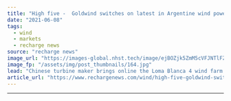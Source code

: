 ```yaml
---
title: "High five -  Goldwind switches on latest in Argentine wind power cluster"
date: "2021-06-08"
tags: 
  - wind
  - markets
  - recharge news
source: "recharge news"
image_url: "https://images-global.nhst.tech/image/ejBOZjk5ZmM5cVFJNTlFZWorMCtrQnFSdGtFdE9SaWV0cTdiak15MzNOTT0=/nhst/binary/de438db3c97c8d108a70c2b77324b475"
image_fp: "/assets/img/post_thumbnails/164.jpg"
lead: "Chinese turbine maker brings online the Loma Blanca 4 wind farm in next step in installing over 350MW in South American country"
article_url: "https://www.rechargenews.com/wind/high-five-goldwind-switches-on-latest-in-argentine-wind-power-cluster/2-1-1022046"
---
```


---
